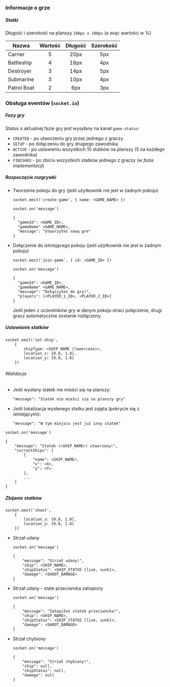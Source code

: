 ### Informacje o grze
##### Statki
Długość i szerokość na planszy `100px x 100px` (a więc wartości w %)

| Nazwa       | Wartość | Długość | Szerokość |
|-------------|:-------:|:-------:|:---------:|
| Carrier     |    5    |   20px  |    5px    |
| Battleship  |    4    |   18px  |    4px    |
| Destroyer   |    3    |   14px  |    5px    |
| Submarine   |    3    |   10px  |    4px    |
| Patrol Boat |    2    |   6px   |    3px    |

### Obsługa eventów (`socket.io`)

##### Fazy gry
Status o aktualnej fazie gry jest wysyłany na kanał `game-status`:
- `CREATED` - po utworzeniu gry przez jednego z graczy
- `SETUP` - po dołączeniu do gry drugiego zawodnika
- `ACTIVE` - po ustawieniu wszystkich 10 statków na planszy (5 na każdego zawodnika)
- `FINISHED` - po zbiciu wszystkich statków jednego z graczy (_w fazie implementacji_)

##### Rozpoczęcie rozgrywki
- Tworzenie pokoju do gry (jeśli użytkownik nie jest w żadnym pokoju)
    ```
    socket.emit('create-game', { name: <GAME_NAME> })
    ```
    
    ```    
    socket.on('message')  
  
    {
      "gameId": <GAME_ID>,
      "gameName" <GAME_NAME>,
      "message": "Utworzyłeś nową gre"
    }
    ```

- Dołączenie do istniejącego pokoju (jeśli użytkownik nie jest w żadnym pokoju)
    ```
    socket.emit('join-game', { id: <GAME_ID> })
    ```
    
    ```
    socket.on('message')    
  
    {
      "gameId": <GAME_ID>,
      "gameName" <GAME_NAME>,
      "message": "Dołączyłeś do gry!", 
      "players": [<PLAYER_1_ID>, <PLAYER_2_ID>]
    }
    ```
  
  Jeśli jeden z uczestników gry w danym pokoju straci połączenie, drugi gracz automatycznie zostanie rozłączony.
  
  
##### Ustawianie statków

```
socket.emit('set-ship',
    {
        shipType: <SHIP_NAME (lowercase)>,
        location_x: [0.0, 1.0],
        location_y: [0.0, 1.0]
    })
```
###### Walidacja
- Jeśli wysłany statek nie mieści się na planszy:
    ```
    "message": "Statek nie mieści się na planszy gry"
    ```
- Jeśli lokalizacja wysłanego statku jest zajęta (pokrycie się z istniejącymi):
    ```
    "message": "W tym miejscu jest już inny statek"
    ```
   
```
socket.on('message')

{
    "message": "Statek (<SHIP_NAME>) utworzony!",
    "currentShips": [
        {
            "name": <SHIP_NAME>,
            "x": <X>,
            "y": <Y>
        },
        ...
    ]
}
```

##### Zbijanie statków

```
socket.emit('shoot',
    {
        location_x: [0.0, 1.0],
        location_y: [0.0, 1.0]
    })
```
    
- Strzał udany
    ```
    socket.on('message')
    
    {
        "message": "Strzał udany!",
        "ship": <SHIP_NAME>,
        "shipStatus": <SHIP_STATUS [live, sunk]>,
        "damage": <SHOOT_DAMAGE>
    }
    ```
- Strzał udany - state przeciwnika zatopiony
    ```
    socket.on('message')
    
    {
        "message": "Zatopiłeś statek przeciwnika!",
        "ship": <SHIP_NAME>,
        "shipStatus": <SHIP_STATUS [live, sunk]>,
        "damage": <SHOOT_DAMAGE>
    }
    ```
    
- Strzał chybiony
    ```
    socket.on('message')
    
    {
        "message": "Strzał chybiony!",
        "ship": null,
        "shipStatus": null,
        "damage": null
    }
    ```
  
